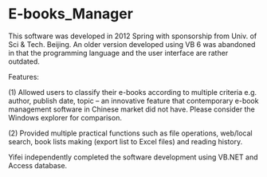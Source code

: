 # E-books_Manager

This software was developed in 2012 Spring with sponsorship from Univ. of Sci & Tech. Beijing. An older version developed using VB 6 was abandoned in that the programming language and the user interface are rather outdated.

Features:

(1) Allowed users to classify their e-books according to multiple criteria e.g. author, publish date, topic – an innovative feature that contemporary e-book management software in Chinese market did not have. Please consider the Windows explorer for comparison.

(2) Provided multiple practical functions such as file operations, web/local search, book lists making (export list to Excel files) and reading history.

Yifei independently completed the software development using VB.NET and Access database.
